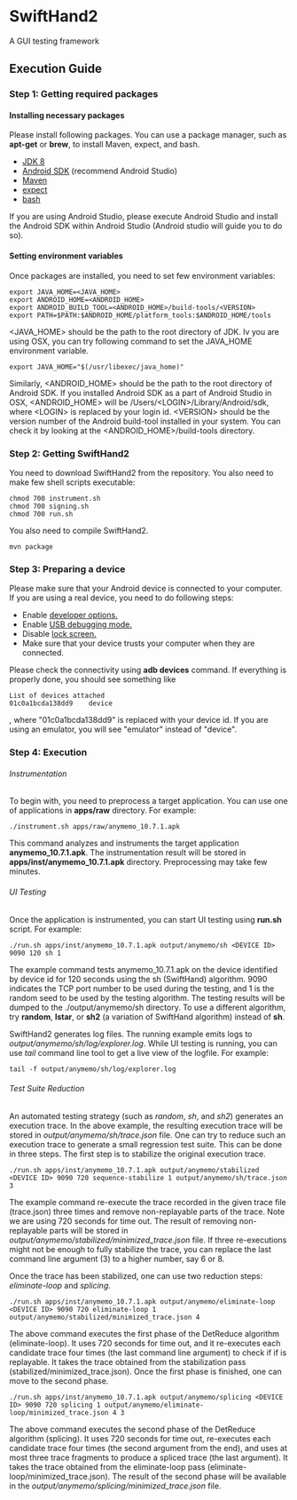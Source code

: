 # SwiftHand2

A GUI testing framework

## Execution Guide

### Step 1: Getting required packages
#### Installing necessary packages
Please install following packages. You can use a package manager,
such as **apt-get** or **brew**, to install Maven, expect, and bash.

- [JDK 8](http://www.oracle.com/technetwork/java/javase/downloads/jdk8-downloads-2133151.html)
- [Android SDK](http://developer.android.com/sdk/index.html#downloads) (recommend Android Studio)
- [Maven](https://maven.apache.org/download.cgi)
- [expect](http://www.nist.gov/el/msid/expect.cfm)
- [bash](https://www.gnu.org/software/bash/)

If you are using Android Studio, please execute Android Studio and install the Android SDK within Android Studio (Android studio will guide you to do so).

#### Setting environment variables
Once packages are installed, you need to set few environment variables:

```
export JAVA_HOME=<JAVA_HOME>
export ANDROID_HOME=<ANDROID_HOME>
export ANDROID_BUILD_TOOL=<ANDROID_HOME>/build-tools/<VERSION>
export PATH=$PATH:$ANDROID_HOME/platform_tools:$ANDROID_HOME/tools
```
<JAVA_HOME> should be the path to the root directory of JDK. 
Iv you are using OSX, you can try following command to set the JAVA_HOME environment variable. 
```
export JAVA_HOME="$(/usr/libexec/java_home)"
```
Similarly, <ANDROID_HOME> should be the path to the root directory of Android SDK. 
If you installed Android SDK as a part of Android Studio in OSX, <ANDROID_HOME> will be /Users/&lt;LOGIN&gt;/Library/Android/sdk, where &lt;LOGIN&gt; is replaced by your login id. &lt;VERSION&gt; should be the version number of the Android build-tool installed in your system.
You can check it by looking at the <ANDROID_HOME>/build-tools directory.

### Step 2: Getting SwiftHand2
You need to download SwiftHand2 from the repository. You also need to make few shell scripts executable:
```
chmod 700 instrument.sh
chmod 700 signing.sh
chmod 700 run.sh
```

You also need to compile SwiftHand2.
```
mvn package
```

### Step 3: Preparing a device
Please make sure that your Android device is connected to your computer.
If you are using a real device, you need to do following steps:

* Enable [developer options.](http://www.greenbot.com/article/2457986/how-to-enable-developer-options-on-your-android-phone-or-tablet.html)
* Enable [USB debugging mode.](https://www.kingoapp.com/root-tutorials/how-to-enable-usb-debugging-mode-on-android.htm)
* Disable [lock screen.](http://www.tomsguide.com/us/disable-android-lock-screen,news-21217.html)
* Make sure that your device trusts your computer when they are connected.

Please check the connectivity using **adb devices** command. If everything is properly done, you should see something like
```
List of devices attached
01c0a1bcda138dd9	device
```
, where "01c0a1bcda138dd9" is replaced with your device id. If you are using an emulator, you will see "emulator" instead of "device".



### Step 4: Execution
###### Instrumentation
To begin with, you need to preprocess a target application. You can use one of applications in **apps/raw** directory. For example:

```
./instrument.sh apps/raw/anymemo_10.7.1.apk
```

This command analyzes and instruments the target application **anymemo_10.7.1.apk**.
The instrumentation result will be stored in **apps/inst/anymemo_10.7.1.apk** directory.
Preprocessing may take few minutes.


###### UI Testing
Once the application is instrumented, you can start UI testing using **run.sh** script. For example:

```
./run.sh apps/inst/anymemo_10.7.1.apk output/anymemo/sh <DEVICE ID> 9090 120 sh 1
```

The example command tests anymemo_10.7.1.apk
on the device identified by device id <DEVICE ID> for 120 seconds
using the sh (SwiftHand) algorithm.
9090 indicates the TCP port number to be used during the testing, and 1 is
the random seed to be used by the testing algorithm.
The testing results will be dumped to the ./output/anymemo/sh directory.
To use a different algorithm,
try **random**, **lstar**, or **sh2** (a variation of SwiftHand algorithm)
instead of **sh**.

SwiftHand2 generates log files.
The running example emits logs to *output/anymemo/sh/log/explorer.log*.
While UI testing is running, you can use *tail* command line tool to get a live view of the logfile.
For example:
```
tail -f output/anymemo/sh/log/explorer.log
```

###### Test Suite Reduction
An automated testing strategy (such as *random*, *sh*, and *sh2*) generates an execution trace.
In the above example, the resulting execution trace will be stored in *output/anymemo/sh/trace.json* file.
One can try to reduce such an execution trace to generate a small regression test suite.
This can be done in three steps. The first step is to stabilize the original execution trace.

```
./run.sh apps/inst/anymemo_10.7.1.apk output/anymemo/stabilized <DEVICE ID> 9090 720 sequence-stabilize 1 output/anymemo/sh/trace.json 3
```

The example command re-execute the trace recorded in the given trace file (trace.json) three times and remove non-replayable parts of the trace.
Note we are using 720 seconds for time out. 
The result of removing non-replayable parts will be stored in *output/anymemo/stabilized/minimized_trace.json* file.
If three re-executions might not be enough to fully stabilize the trace, you can replace the last command line argument (3) to a higher number, say 6 or 8.

Once the trace has been stabilized, one can use two reduction steps: *eliminate-loop* and *splicing*.


```
./run.sh apps/inst/anymemo_10.7.1.apk output/anymemo/eliminate-loop <DEVICE ID> 9090 720 eliminate-loop 1 output/anymemo/stabilized/minimized_trace.json 4
```

The above command executes the first phase of the DetReduce algorithm (eliminate-loop).
It uses 720 seconds for time out, and it re-executes each candidate trace four times (the last command line argument) to check if if is replayable.
It takes the trace obtained from the stabilization pass (stabilized/minimized_trace.json).
Once the first phase is finished, one can move to the second phase.

```
./run.sh apps/inst/anymemo_10.7.1.apk output/anymemo/splicing <DEVICE ID> 9090 720 splicing 1 output/anymemo/eliminate-loop/minimized_trace.json 4 3
```

The above command executes the second phase of the DetReduce algorithm (splicing).
It uses 720 seconds for time out, re-executes each candidate trace four times (the second argument from the end), 
and uses at most three trace fragments to produce a spliced trace (the last argument).
It takes the trace obtained from the eliminate-loop pass (eliminate-loop/minimized_trace.json).
The result of the second phase will be available in the *output/anymemo/splicing/minimized_trace.json* file.
